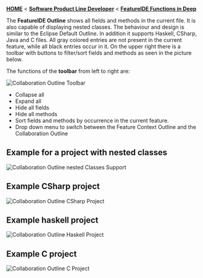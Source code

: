 <!-- Breadcrumb -->
[**HOME**](https://github.com/tthuem/FeatureIDE/wiki) < [**Software Product Line Developer**](https://github.com/tthuem/FeatureIDE/wiki/Software-Product-Line-Developer) < [**FeatureIDE Functions in Deep**](https://github.com/tthuem/FeatureIDE/wiki/FeatureIDE-Functions-in-Deep)

<!-- Introduction -->
The **FeatureIDE Outline** shows all fields and methods in the current file. It is also capable of displaying nested classes. 
The behaviour and design is similar to the Eclipse Default Outline. In addition it supports Haskell, CSharp, Java and C files.
All gray colored entries are not present in the current feature, while all black entries occur in it.
On the upper right there is a toolbar with buttons to filter/sort fields and methods as seen in the picture below.


<!-- Outline -->

<!-- Content -->
The functions of the **toolbar** from left to right are:       

![Collaboration Outline Toolbar](http://i.imgur.com/X7MM4Im.jpg)

* Collapse all
* Expand all
* Hide all fields
* Hide all methods
* Sort fields and methods by occurrence in the current feature.
* Drop down menu to switch between the Feature Context Outline and the Collaboration Outline

## Example for a project with nested classes
![Collaboration Outline nested Classes Support](http://i.imgur.com/AqTfxeN.jpg)

## Example CSharp project
![Collaboration Outline CSharp Project](http://i.imgur.com/A4Ko7Mp.jpg)

## Example haskell project
![Collaboration Outline Haskell Project](http://i.imgur.com/ENrTKcu.jpg)

## Example C project
![Collaboration Outline C Project](http://i.imgur.com/il1EWiH.jpg)





